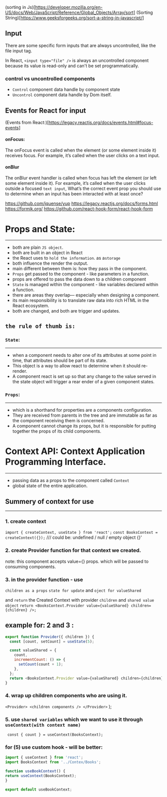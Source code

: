 (sorting in Js)[https://developer.mozilla.org/en-US/docs/Web/JavaScript/Reference/Global_Objects/Array/sort]
(Sorting String)[https://www.geeksforgeeks.org/sort-a-string-in-javascript/]



## Input
There are some specific form inputs that are always uncontrolled, like the file input tag.

In React,  `<input type="file" />`
is always an uncontrolled component because its value is read-only and can't be set programmatically. 

### control vs uncontrolled components
- `Control` component data handle by component state 
- `Uncontrol` component data handle by Dom itself.


## Events for React for input
(Events from React:)[https://legacy.reactjs.org/docs/events.html#focus-events]
#### onFocus:
The onFocus event is called when the element (or some element inside it) receives focus. 
For example, it’s called when the user clicks on a text input.


#### onBlur
The onBlur event handler is called when focus has left the element (or left some element inside it).
For example, it’s called when the user clicks outside a focused `text input`, 
What’s the correct event prop you should use to determine when an input has been interacted with at least once? 

https://github.com/jquense/yup
https://legacy.reactjs.org/docs/forms.html
https://formik.org/
https://github.com/react-hook-form/react-hook-form


# Props and State: 
------------------
- both are plain `JS object`.
- both are built in an object in React
- the React uses to `hold the information`. as a`storage`
- both influence the render the output.
- main different between them is: how they pass in the component. 
- `Props` get passed to the component - like parameters in a function. 
- props are offered to pass the data down to a children component
- `State` is managed within the component - like variables declared within a function. 
- there are areas they overlap— especially when designing a component. 
- its main responsibility is to translate raw data into rich HTML in the React ecosystem. 
- both are changed, and both are trigger and updates. 
## `the rule of thumb is: `
### `State`: 
------------
- when a component needs to alter one of its attributes at some point in time, that attributes should be part of its state.
-  This object is a way to allow react to determine when it should re-render. 
- A component react is set up so that any change to the value served in the state object will trigger a rear ender of a given component states.
### `Props`: 
------------
- which is a shorthand for properties are a components configuration. 
- They are received from parents in the tree and are immutable as far as the component receiving them is concerned. 
- A component cannot change its props, but it is responsible for putting together the props of its child components. 

# Context API: Context Application Programming Interface.
----------
- passing data as a props to the component called `Context`
- global state of the entire application.
  

## Summery of context for use
-----------------------------

### 1. create context
`import { createContext, useState } from 'react';`
`const BooksContext = createContext({});` /// could be: undefined / null / empty object {}'
### 2. create Provider function for that context we created. 
note: this component accepts value={} props. which will be passed to consuming components. 
### 3. in the provider function - use
   `children as a props`
   `state for update`
   and
   `oject for valueShared`

   and
   `return` the Created Context with provider `children` and `shared value object`
   `return <BooksContext.Provider value={valueShared} children={children} />;`

 example for: 2 and 3 :
-----------------------

```js
export function Provider({ children }) {
  const [count, setCount] = useState(5);

  const valueShared = {
    count,
    incrementCount: () => {
      setCount(count + 1);
    },
  };
  return <BooksContext.Provider value={valueShared} children={children} />;
}
```

### 4. wrap up children components who are using it.
   `<Provider>
  <children components />
</Provider>`
   );


### 5. use `shared variables` which we want to use it through `useContext(with context name)`
   ` const { count } = useContext(BooksContext);`

### for (5) use custom hook - will be better: 
```js
import { useContext } from 'react';
import BooksContext from '../Contex/Books';

function useBookContext() {
return useContext(BooksContext);
}

export default useBookContext;
```

